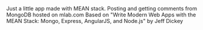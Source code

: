 Just a little app made with MEAN stack.
Posting and getting comments from MongoDB hosted on mlab.com
Based on "Write Modern Web Apps with the MEAN Stack: Mongo, Express, AngularJS, and Node.js" by Jeff Dickey
